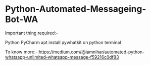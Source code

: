 # Python-Automated-Messageing-Bot-WA

Important thing required:- 

Python
PyCharm
apt install pywhatkit on python terminal

To know more:- https://medium.com/@iamnihar/automated-python-whatsapp-unlimited-whatsapp-message-f59216c0df83
